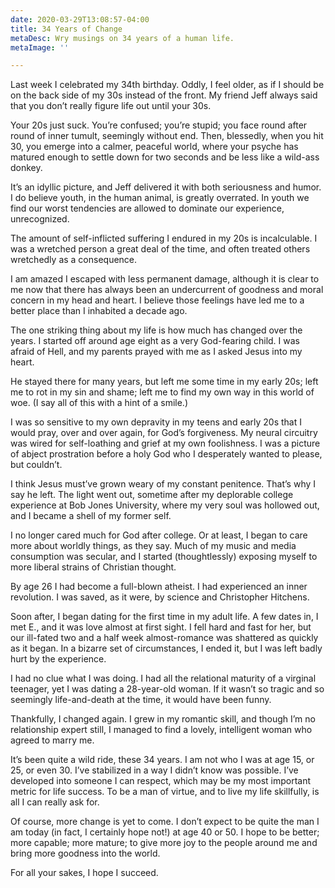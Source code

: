 ```yaml
---
date: 2020-03-29T13:08:57-04:00
title: 34 Years of Change
metaDesc: Wry musings on 34 years of a human life.
metaImage: ''

---
```

Last week I celebrated my 34th birthday. Oddly, I feel older, as if I should be on the back side of my 30s instead of the front. My friend Jeff always said that you don’t really figure life out until your 30s.

Your 20s just suck. You’re confused; you’re stupid; you face round after round of inner tumult, seemingly without end. Then, blessedly, when you hit 30, you emerge into a calmer, peaceful world, where your psyche has matured enough to settle down for two seconds and be less like a wild-ass donkey.

It’s an idyllic picture, and Jeff delivered it with both seriousness and humor. I do believe youth, in the human animal, is greatly overrated. In youth we find our worst tendencies are allowed to dominate our experience, unrecognized.

The amount of self-inflicted suffering I endured in my 20s is incalculable. I was a wretched person a great deal of the time, and often treated others wretchedly as a consequence.

I am amazed I escaped with less permanent damage, although it is clear to me now that there has always been an undercurrent of goodness and moral concern in my head and heart. I believe those feelings have led me to a better place than I inhabited a decade ago.

The one striking thing about my life is how much has changed over the years. I started off around age eight as a very God-fearing child. I was afraid of Hell, and my parents prayed with me as I asked Jesus into my heart.

He stayed there for many years, but left me some time in my early 20s; left me to rot in my sin and shame; left me to find my own way in this world of woe. (I say all of this with a hint of a smile.)

I was so sensitive to my own depravity in my teens and early 20s that I would pray, over and over again, for God’s forgiveness. My neural circuitry was wired for self-loathing and grief at my own foolishness. I was a picture of abject prostration before a holy God who I desperately wanted to please, but couldn’t.

I think Jesus must’ve grown weary of my constant penitence. That’s why I say he left. The light went out, sometime after my deplorable college experience at Bob Jones University, where my very soul was hollowed out, and I became a shell of my former self.

I no longer cared much for God after college. Or at least, I began to care more about worldly things, as they say. Much of my music and media consumption was secular, and I started (thoughtlessly) exposing myself to more liberal strains of Christian thought.

By age 26 I had become a full-blown atheist. I had experienced an inner revolution. I was saved, as it were, by science and Christopher Hitchens.

Soon after, I began dating for the first time in my adult life. A few dates in, I met E., and it was love almost at first sight. I fell hard and fast for her, but our ill-fated two and a half week almost-romance was shattered as quickly as it began. In a bizarre set of circumstances, I ended it, but I was left badly hurt by the experience.

I had no clue what I was doing. I had all the relational maturity of a virginal teenager, yet I was dating a 28-year-old woman. If it wasn’t so tragic and so seemingly life-and-death at the time, it would have been funny.

Thankfully, I changed again. I grew in my romantic skill, and though I’m no relationship expert still, I managed to find a lovely, intelligent woman who agreed to marry me.

It’s been quite a wild ride, these 34 years. I am not who I was at age 15, or 25, or even 30. I’ve stabilized in a way I didn’t know was possible. I’ve developed into someone I can respect, which may be my most important metric for life success. To be a man of virtue, and to live my life skillfully, is all I can really ask for.

Of course, more change is yet to come. I don’t expect to be quite the man I am today (in fact, I certainly hope not!) at age 40 or 50. I hope to be better; more capable; more mature; to give more joy to the people around me and bring more goodness into the world.

For all your sakes, I hope I succeed.